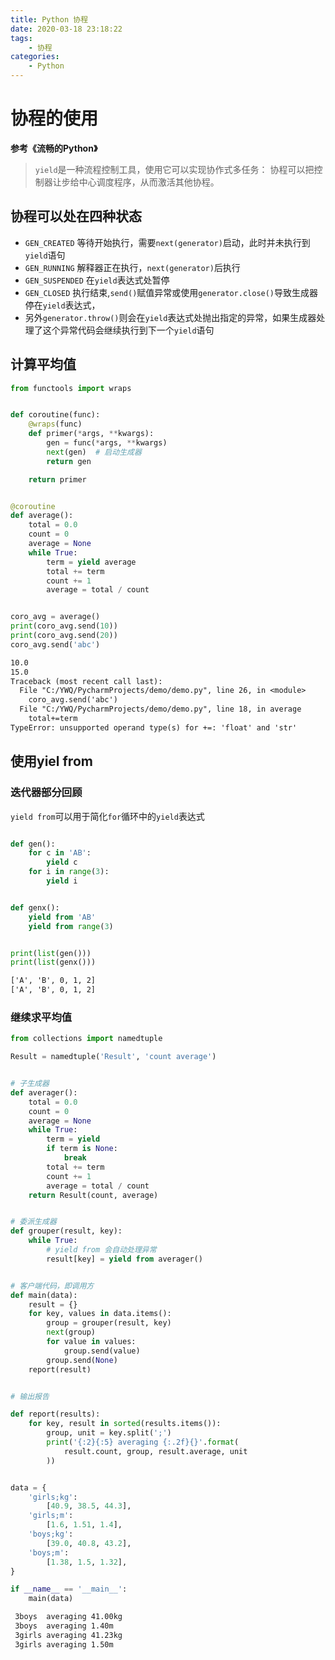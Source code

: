 ```yaml
---
title: Python 协程
date: 2020-03-18 23:18:22
tags:
    - 协程
categories:
    - Python
---
```


# 协程的使用

**参考《流畅的Python》**

> `yield`是一种流程控制工具，使用它可以实现协作式多任务： 协程可以把控制器让步给中心调度程序，从而激活其他协程。


## 协程可以处在四种状态

+ `GEN_CREATED` 等待开始执行，需要`next(generator)`启动，此时并未执行到`yield`语句
+ `GEN_RUNNING` 解释器正在执行，`next(generator)`后执行
+ `GEN_SUSPENDED` 在`yield`表达式处暂停
+ `GEN_CLOSED` 执行结束,`send()`赋值异常或使用`generator.close()`导致生成器停在`yield`表达式，
+ 另外`generator.throw()`则会在`yield`表达式处抛出指定的异常，如果生成器处理了这个异常代码会继续执行到下一个`yield`语句

## 计算平均值
```python
from functools import wraps


def coroutine(func):
    @wraps(func)
    def primer(*args, **kwargs):
        gen = func(*args, **kwargs)
        next(gen)  # 启动生成器
        return gen

    return primer


@coroutine
def average():
    total = 0.0
    count = 0
    average = None
    while True:
        term = yield average
        total += term
        count += 1
        average = total / count


coro_avg = average()
print(coro_avg.send(10))
print(coro_avg.send(20))
coro_avg.send('abc')
```

```tex
10.0
15.0
Traceback (most recent call last):
  File "C:/YWQ/PycharmProjects/demo/demo.py", line 26, in <module>
    coro_avg.send('abc')
  File "C:/YWQ/PycharmProjects/demo/demo.py", line 18, in average
    total+=term
TypeError: unsupported operand type(s) for +=: 'float' and 'str'
```

## 使用yiel from

### 迭代器部分回顾

`yield from`可以用于简化`for`循环中的`yield`表达式

```python

def gen():
    for c in 'AB':
        yield c
    for i in range(3):
        yield i


def genx():
    yield from 'AB'
    yield from range(3)


print(list(gen()))
print(list(genx()))
```

```tex
['A', 'B', 0, 1, 2]
['A', 'B', 0, 1, 2]
```

### 继续求平均值

```python
from collections import namedtuple

Result = namedtuple('Result', 'count average')


# 子生成器
def averager():
    total = 0.0
    count = 0
    average = None
    while True:
        term = yield
        if term is None:
            break
        total += term
        count += 1
        average = total / count
    return Result(count, average)


# 委派生成器
def grouper(result, key):
    while True:
        # yield from 会自动处理异常
        result[key] = yield from averager()


# 客户端代码，即调用方
def main(data):
    result = {}
    for key, values in data.items():
        group = grouper(result, key)
        next(group)
        for value in values:
            group.send(value)
        group.send(None)
    report(result)


# 输出报告

def report(results):
    for key, result in sorted(results.items()):
        group, unit = key.split(';')
        print('{:2}{:5} averaging {:.2f}{}'.format(
            result.count, group, result.average, unit
        ))


data = {
    'girls;kg':
        [40.9, 38.5, 44.3],
    'girls;m':
        [1.6, 1.51, 1.4],
    'boys;kg':
        [39.0, 40.8, 43.2],
    'boys;m':
        [1.38, 1.5, 1.32],
}

if __name__ == '__main__':
    main(data)
```

```tex
 3boys  averaging 41.00kg
 3boys  averaging 1.40m
 3girls averaging 41.23kg
 3girls averaging 1.50m
```